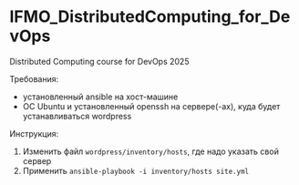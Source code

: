 # IFMO_DistributedComputing_for_DevOps
Distributed Computing course for DevOps 2025

Требования:
- установленный ansible на хост-машине
- ОС Ubuntu и установленный openssh на сервере(-ах), куда будет устанавливаться wordpress

Инструкция:
1. Изменить файл `wordpress/inventory/hosts`, где надо указать свой сервер
2. Применить `ansible-playbook -i inventory/hosts site.yml`
